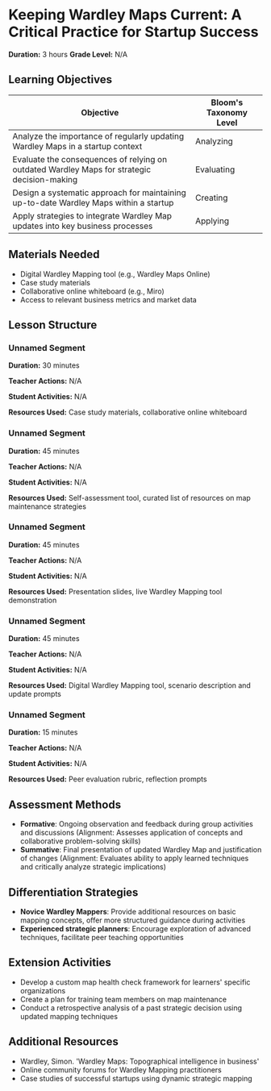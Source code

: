 # Keeping Wardley Maps Current: A Critical Practice for Startup Success

**Duration:** 3 hours **Grade Level:** N/A

## Learning Objectives

| Objective | Bloom's Taxonomy Level |
|-----------|-------------------------|
| Analyze the importance of regularly updating Wardley Maps in a startup context | Analyzing |
| Evaluate the consequences of relying on outdated Wardley Maps for strategic decision-making | Evaluating |
| Design a systematic approach for maintaining up-to-date Wardley Maps within a startup | Creating |
| Apply strategies to integrate Wardley Map updates into key business processes | Applying |

## Materials Needed
* Digital Wardley Mapping tool (e.g., Wardley Maps Online)
* Case study materials
* Collaborative online whiteboard (e.g., Miro)
* Access to relevant business metrics and market data

## Lesson Structure
### Unnamed Segment
**Duration:** 30 minutes

**Teacher Actions:** N/A

**Student Activities:** N/A

**Resources Used:** Case study materials, collaborative online whiteboard

### Unnamed Segment
**Duration:** 45 minutes

**Teacher Actions:** N/A

**Student Activities:** N/A

**Resources Used:** Self-assessment tool, curated list of resources on map maintenance strategies

### Unnamed Segment
**Duration:** 45 minutes

**Teacher Actions:** N/A

**Student Activities:** N/A

**Resources Used:** Presentation slides, live Wardley Mapping tool demonstration

### Unnamed Segment
**Duration:** 45 minutes

**Teacher Actions:** N/A

**Student Activities:** N/A

**Resources Used:** Digital Wardley Mapping tool, scenario description and update prompts

### Unnamed Segment
**Duration:** 15 minutes

**Teacher Actions:** N/A

**Student Activities:** N/A

**Resources Used:** Peer evaluation rubric, reflection prompts

## Assessment Methods
* **Formative**: Ongoing observation and feedback during group activities and discussions (Alignment: Assesses application of concepts and collaborative problem-solving skills)
* **Summative**: Final presentation of updated Wardley Map and justification of changes (Alignment: Evaluates ability to apply learned techniques and critically analyze strategic implications)

## Differentiation Strategies
* **Novice Wardley Mappers**: Provide additional resources on basic mapping concepts, offer more structured guidance during activities
* **Experienced strategic planners**: Encourage exploration of advanced techniques, facilitate peer teaching opportunities

## Extension Activities
* Develop a custom map health check framework for learners' specific organizations
* Create a plan for training team members on map maintenance
* Conduct a retrospective analysis of a past strategic decision using updated mapping techniques

## Additional Resources
* Wardley, Simon. 'Wardley Maps: Topographical intelligence in business'
* Online community forums for Wardley Mapping practitioners
* Case studies of successful startups using dynamic strategic mapping
